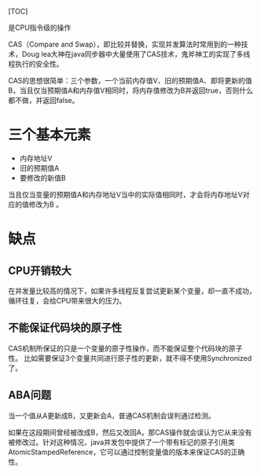 [TOC]

是CPU指令级的操作

CAS（Compare and Swap），即比较并替换，实现并发算法时常用到的一种技术，Doug lea大神在java同步器中大量使用了CAS技术，鬼斧神工的实现了多线程执行的安全性。

CAS的思想很简单：三个参数，一个当前内存值V、旧的预期值A、即将更新的值B，当且仅当预期值A和内存值V相同时，将内存值修改为B并返回true，否则什么都不做，并返回false。

# 三个基本元素
+ 内存地址V
+ 旧的预期值A
+ 要修改的新值B

当且仅当变量的预期值A和内存地址V当中的实际值相同时，才会将内存地址V对应的值修改为B 。
# 缺点
## CPU开销较大
在并发量比较高的情况下，如果许多线程反复尝试更新某个变量，却一直不成功，循环往复，会给CPU带来很大的压力。
## 不能保证代码块的原子性
CAS机制所保证的只是一个变量的原子性操作，而不能保证整个代码块的原子性。
比如需要保证3个变量共同进行原子性的更新，就不得不使用Synchronized了。
## ABA问题
当一个值从A更新成B，又更新会A，普通CAS机制会误判通过检测。

如果在这段期间曾经被改成B，然后又改回A，那CAS操作就会误认为它从来没有被修改过。针对这种情况，java并发包中提供了一个带有标记的原子引用类AtomicStampedReference，它可以通过控制变量值的版本来保证CAS的正确性。